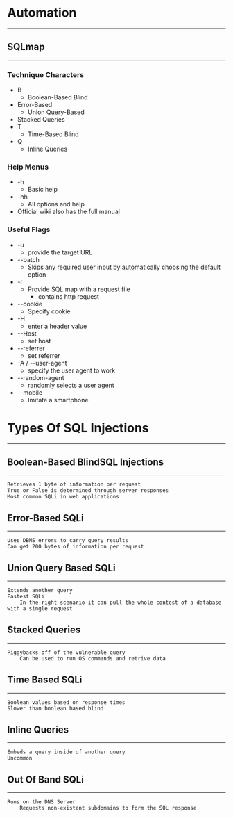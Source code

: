 # Automation
***
## SQLmap
***
### Technique Characters
- B
	- Boolean-Based Blind
- Error-Based
	- Union Query-Based
- Stacked Queries
- T
	- Time-Based  Blind
- Q
	- Inline Queries 


### Help Menus
- -h
	- Basic help
- -hh
	- All options and help
- Official wiki also has the full manual 

### Useful Flags
- -u
	- provide the target URL
- --batch
	- Skips any required user input by automatically choosing the default option
- -r
	- Provide SQL map with a request file
		- contains http request
- --cookie
	- Specify cookie
- -H
	- enter a header value
- --Host
	- set host
- --referrer
	- set referrer
- -A / --user-agent
	- specify the user agent to work
- --random-agent
	- randomly selects a user agent
- --mobile
	- Imitate a smartphone
# Types Of SQL Injections
***
## Boolean-Based BlindSQL Injections
***
	Retrieves 1 byte of information per request
	True or False is determined through server responses
	Most common SQLi in web applications
## Error-Based SQLi
***
	Uses DBMS errors to carry query results
	Can get 200 bytes of information per request
## Union Query Based SQLi
***
	Extends another query
	Fastest SQLi
		In the right scenario it can pull the whole contest of a database with a single request
## Stacked Queries
***
	Piggybacks off of the vulnerable query 
		Can be used to run OS commands and retrive data 
## Time Based SQLi
***
	Boolean values based on response times
	Slower than boolean based blind
## Inline Queries
***
	Embeds a query inside of another query
	Uncommon
## Out Of Band SQLi
***
	Runs on the DNS Server
		Requests non-existent subdomains to form the SQL response